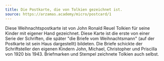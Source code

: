 ```yaml
---
title: Die Postkarte, die von Tolkien gezeichnet ist.
source: https://arzamas.academy/micro/postcard/1
---
```


Diese Weihnachtspostkarte ist von John Ronald Reuel Tolkien für seine Kinder mit eigener Hand gezeichnet.
Diese Karte ist die erste von einer Serie der Schriften,
die später "die Briefe vom Weihnachtsmann" (auf der Postkarte ist sein Haus dargestellt) bildeten.
Die Briefe schickte der Schriftsteller den eigenen Kindern John, Michael, Christopher und Priscilla von 1920 bis 1943.
Briefmarken und Stempel zeichnete Tolkien auch selbst.
